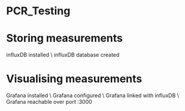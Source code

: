 # PCR_Testing

# Storing measurements
influxDB installed \\
influxDB database created

# Visualising measurements
Grafana installed \\
Grafana configured \\
Grafana linked with influxDB \\
Grafana reachable over port :3000

